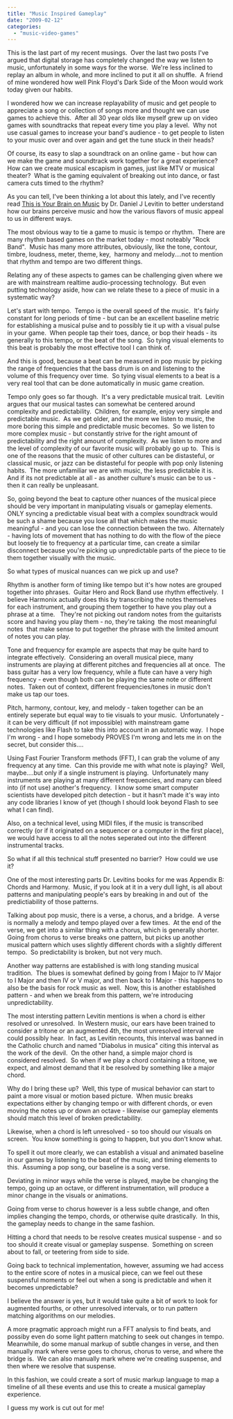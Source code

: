 ```yaml
---
title: "Music Inspired Gameplay"
date: "2009-02-12"
categories: 
  - "music-video-games"
---
```


This is the last part of my recent musings.  Over the last two posts I've argued that digital storage has completely changed the way we listen to music, unfortunately in some ways for the worse.  We're less inclined to replay an album in whole, and more inclined to put it all on shuffle.  A friend of mine wondered how well Pink Floyd's Dark Side of the Moon would work today given our habits.

I wondered how we can increase replayability of music and get people to appreciate a song or collection of songs more and thought we can use games to achieve this.  After all 30 year olds like myself grew up on video games with soundtracks that repeat every time you play a level.  Why not use casual games to increase your band's audience - to get people to listen to your music over and over again and get the tune stuck in their heads?

Of course, its easy to slap a soundtrack on an online game - but how can we make the game and soundtrack work together for a great experience?  How can we create musical escapism in games, just like MTV or musical theater?  What is the gaming equivalent of breaking out into dance, or fast camera cuts timed to the rhythm?

As you can tell, I've been thinking a lot about this lately, and I've recently read [This is Your Brain on Music](http://www.amazon.com/This-Your-Brain-Music-Obsession/dp/0452288525/ref=pd_bbs_sr_1?ie=UTF8&s=books&qid=1233627942&sr=8-1) by Dr. Daniel J Levitin to better understand how our brains perceive music and how the various flavors of music appeal to us in different ways.

The most obvious way to tie a game to music is tempo or rhythm.  There are many rhythm based games on the market today - most noteably "Rock Band".  Music has many more attributes, obviously, like the tone, contour, timbre, loudness, meter, theme, key,  harmony and melody....not to mention that rhythm and tempo are two different things.

Relating any of these aspects to games can be challenging given where we are with mainstream realtime audio-processing technology.  But even putting technology aside, how can we relate these to a piece of music in a systematic way?

Let's start with tempo.  Tempo is the overall speed of the music.  It's fairly constant for long periods of time - but can be an excellent baseline metric for establishing a musical pulse and to possibly tie it up with a visual pulse in your game.  When people tap their toes, dance, or bop their heads - its generally to this tempo, or the beat of the song.  So tying visual elements to this beat is probably the most effective tool I can think of.

And this is good, because a beat can be measured in pop music by picking the range of frequencies that the bass drum is on and listening to the volume of this frequency over time.  So tying visual elements to a beat is a very real tool that can be done automatically in music game creation.

Tempo only goes so far though.  It's a very predictable musical trait.  Levitin argues that our musical tastes can somewhat be centered around complexity and predictability.  Children, for example, enjoy very simple and predictable music.  As we get older, and the more we listen to music, the more boring this simple and predictable music becomes.  So we listen to more complex music - but constantly strive for the right amount of predictability and the right amount of complexity.  As we listen to more and the level of complexity of our favorite music will probably go up to.  This is one of the reasons that the music of other cultures can be distasteful, or classical music, or jazz can be distasteful for people with pop only listening habits.  The more unfamiliar we are with music, the less predictable it is.  And if its not predictable at all - as another culture's music can be to us - then it can really be unpleasant.

So, going beyond the beat to capture other nuances of the musical piece should be very important in manipulating visuals or gameplay elements.  ONLY syncing a predictable visual beat with a complex soundtrack would be such a shame because you lose all that which makes the music meaningful - and you can lose the connection between the two.  Alternately - having lots of movement that has nothing to do with the flow of the piece but loosely tie to frequency at a particular time, can create a similar disconnect because you're picking up unpredictable parts of the piece to tie them together visually with the music.

So what types of musical nuances can we pick up and use?

Rhythm is another form of timing like tempo but it's how notes are grouped together into phrases.  Guitar Hero and Rock Band use rhythm effectively.  I believe Harmonix actually does this by transcribing the notes themselves for each instrument, and grouping them together to have you play out a phrase at a time.   They're not picking out random notes from the guitarists score and having you play them - no, they're taking  the most meaningful notes  that make sense to put together the phrase with the limited amount of notes you can play.

Tone and frequency for example are aspects that may be quite hard to integrate effectively.  Considering an overall musical piece, many instruments are playing at different pitches and frequencies all at once.  The bass guitar has a very low frequency, while a flute can have a very high frequency - even though both can be playing the same note or different notes.  Taken out of context, different frequencies/tones in music don't make us tap our toes.

Pitch, harmony, contour, key, and melody - taken together can be an entirely seperate but equal way to tie visuals to your music.  Unfortunately - it can be very difficult (if not impossible) with mainstream game technologies like Flash to take this into account in an automatic way.  I hope I'm wrong - and I hope somebody PROVES I'm wrong and lets me in on the secret, but consider this....

Using Fast Fourier Transform methods (FFT), I can grab the volume of any frequency at any time.  Can this provide me with what note is playing?  Well, maybe....but only if a single instrument is playing.  Unfortunately many instruments are playing at many different frequencies, and many can bleed into (if not use) another's frequency.  I know some smart computer scientists have developed pitch detection - but it hasn't made it's way into any code libraries I know of yet (though I should look beyond Flash to see what I can find).

Also, on a technical level, using MIDI files, if the music is transcribed correctly (or if it originated on a sequencer or a computer in the first place), we would have access to all the notes seperated out into the different instrumental tracks.

So what if all this technical stuff presented no barrier?  How could we use it?

One of the most interesting parts Dr. Levitins books for me was Appendix B: Chords and Harmony.  Music, if you look at it in a very dull light, is all about patterns and manipulating people's ears by breaking in and out of  the predictiability of those patterns.

Talking about pop music, there is a verse, a chorus, and a bridge.  A verse is normally a melody and tempo played over a few times.  At the end of the verse, we get into a similar thing with a chorus, which is generally shorter.  Going from chorus to verse breaks one pattern, but picks up another musical pattern which uses slightly different chords with a slightly different tempo.  So predictability is broken, but not very much.

Another way patterns are established is with long standing musical tradition.  The blues is somewhat defined by going from I Major to IV Major to I Major and then IV or V major, and then back to I Major - this happens to also be the basis for rock music as well.  Now, this is another established pattern - and when we break from this pattern, we're introducing unpredictability.

The most intersting pattern Levitin mentions is when a chord is either resolved or unresolved.  In Western music, our ears have been trained to consider a tritone or an augmented 4th, the most unresolved interval we could possibly hear.  In fact, as Levitin recounts, this interval was banned in the Catholic church and named "Diabolus in musica" citing this interval as the work of the devil.  On the other hand, a simple major chord is considered resolved.  So when if we play a chord containing a tritone, we expect, and almost demand that it be resolved by something like a major chord.

Why do I bring these up?  Well, this type of musical behavior can start to paint a more visual or motion based picture.  When music breaks expectations either by changing tempo or with different chords, or even moving the notes up or down an octave - likewise our gameplay elements should match this level of broken predictability.

Likewise, when a chord is left unresolved - so too should our visuals on screen.  You know something is going to happen, but you don't know what.

To spell it out more clearly, we can establish a visual and animated baseline in our games by listening to the beat of the music, and timing elements to this.  Assuming a pop song, our baseline is a song verse.

Deviating in minor ways while the verse is played, maybe be changing the tempo, going up an octave, or different instrumentation, will produce a minor change in the visuals or animations.

Going from verse to chorus however is a less subtle change, and often implies changing the tempo, chords, or otherwise quite drastically.  In this, the gameplay needs to change in the same fashion.

Hitting a chord that needs to be resolve creates musical suspense - and so too should it create visual or gameplay suspense.  Something on screen about to fall, or teetering from side to side.

Going back to technical implementation, however, assuming we had access to the entire score of notes in a musical piece, can we feel out these suspensful moments or feel out when a song is predictable and when it becomes unpredictable?

I believe the answer is yes, but it would take quite a bit of work to look for augmented fourths, or other unresolved intervals, or to run pattern matching algorithms on our melodies.

A more pragmatic approach might run a FFT analysis to find beats, and possiby even do some light pattern matching to seek out changes in tempo.  Meanwhile, do some manual markup of subtle changes in verse, and then manually mark where verse goes to chorus, chorus to verse, and where the bridge is.  We can also manually mark where we're creating suspense, and then where we resolve that suspense.

In this fashion, we could create a sort of music markup language to map a timeline of all these events and use this to create a musical gameplay experience.

I guess my work is cut out for me!
